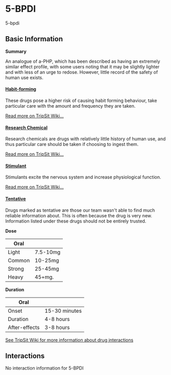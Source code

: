 # 5-BPDI

5-bpdi

## Basic Information

**Summary**

An analogue of a-PHP, which has been described as having an extremely similar effect profile, with some users noting that it may be slightly lighter and with less of an urge to redose. However, little record of the safety of human use exists.

#### [Habit-forming](/category/habit-forming)

These drugs pose a higher risk of causing habit forming behaviour, take particular care with the amount and frequency they are taken.

[Read more on TripSit Wiki...](#{category.wiki})

#### [Research Chemical](/category/research-chemical)

Research chemicals are drugs with relatively little history of human use, and thus particular care should be taken if choosing to ingest them.

[Read more on TripSit Wiki...](#{category.wiki})

#### [Stimulant](/category/stimulant)

Stimulants excite the nervous system and increase physiological function.

[Read more on TripSit Wiki...](#{category.wiki})

#### [Tentative](/category/tentative)

Drugs marked as tentative are those our team wasn't able to find much reliable information about. This is often because the drug is very new. Information listed under these drugs should not be entirely trusted.

**Dose**

| Oral   |          |
| ------ | -------- |
| Light  | 7.5-10mg |
| Common | 10-25mg  |
| Strong | 25-45mg  |
| Heavy  | 45+mg.   |

**Duration**

| Oral          |               |
| ------------- | ------------- |
| Onset         | 15-30 minutes |
| Duration      | 4-8 hours     |
| After-effects | 3-8 hours     |

[See TripSit Wiki for more information about drug interactions](http://combo.tripsit.me/)

## Interactions

No interaction information for 5-BPDI
